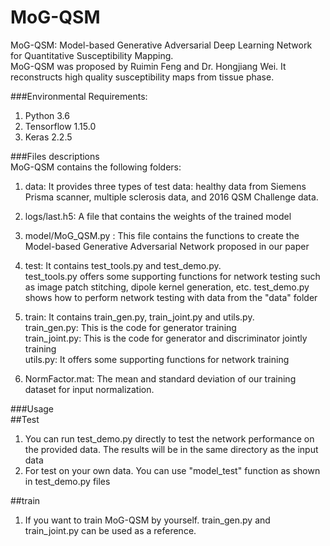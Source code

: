 # MoG-QSM
MoG-QSM: Model-based Generative Adversarial Deep Learning Network for Quantitative Susceptibility Mapping.  
MoG-QSM was proposed by Ruimin Feng and Dr. Hongjiang Wei. It reconstructs high quality susceptibility maps from tissue phase. 


###Environmental Requirements:
1. Python 3.6
2. Tensorflow 1.15.0
3. Keras 2.2.5


###Files descriptions  
MoG-QSM contains the following folders:
1. data: It provides three types of test data: healthy data from Siemens Prisma scanner, multiple sclerosis data, and 2016 QSM Challenge data.
2. logs/last.h5: A file that contains the weights of the trained model
3. model/MoG_QSM.py : This file contains the functions to create the Model-based Generative Adversarial Network proposed in our paper

4. test: It contains test_tools.py and test_demo.py.  
test_tools.py offers some supporting functions for network testing such as image patch stitching, dipole kernel generation, etc. 
test_demo.py shows how to perform network testing with data from the "data" folder

5. train: It contains train_gen.py, train_joint.py and utils.py.  
train_gen.py: This is the code for generator training  
train_joint.py: This is the code for generator and discriminator jointly training  
utils.py: It offers some supporting functions for network training

6. NormFactor.mat: The mean and standard deviation of our training dataset for input normalization.

###Usage  
##Test  
1. You can run test_demo.py directly to test the network performance on the provided data. The results will be in the same directory as the input data
2.  For test on your own data. You can use "model_test" function as shown in test_demo.py files    

##train   
1. If you want to train MoG-QSM by yourself. train_gen.py and train_joint.py can be used as a reference.
